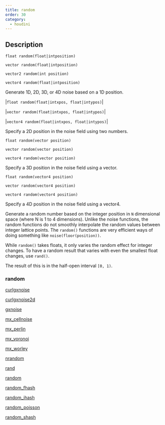 ```yaml
---
title: random
order: 30
category:
  - houdini
---
```


## Description

`float random(float|intposition)`

`vector random(float|intposition)`

`vector2 random(int position)`

`vector4 random(float|intposition)`

Generate 1D, 2D, 3D, or 4D noise based on a 1D position.

|`float random(float|intxpos, float|intypos)`|

|`vector random(float|intxpos, float|intypos)`|

|`vector4 random(float|intxpos, float|intypos)`|

Specify a 2D position in the noise field using two numbers.

`float random(vector position)`

`vector random(vector position)`

`vector4 random(vector position)`

Specify a 3D position in the noise field using a vector.

`float random(vector4 position)`

`vector random(vector4 position)`

`vector4 random(vector4 position)`

Specify a 4D position in the noise field using a vector4.

Generate a random number based on the integer position in `N` dimensional
space (where N is 1 to 4 dimensions). Unlike the noise functions, the random
functions do not smoothly interpolate the random values between integer
lattice points. The `random()` functions are very efficient ways of doing
something like `noise(floor(position))`.

While `random()` takes floats, it only varies the random effect for integer
changes. To have a random result that varies with even the smallest float
changes, use `rand()`.

The result of this is in the half-open interval `[0, 1)`.

### random

[curlgxnoise](curlgxnoise.html)

[curlgxnoise2d](curlgxnoise2d.html)

[gxnoise](gxnoise.html)

[mx_cellnoise](mx_cellnoise.html)

[mx_perlin](mx_perlin.html)

[mx_voronoi](mx_voronoi.html)

[mx_worley](mx_worley.html)

[nrandom](nrandom.html)

[rand](rand.html)

[random](random.html)

[random_fhash](random_fhash.html)

[random_ihash](random_ihash.html)

[random_poisson](random_poisson.html)

[random_shash](random_shash.html)
